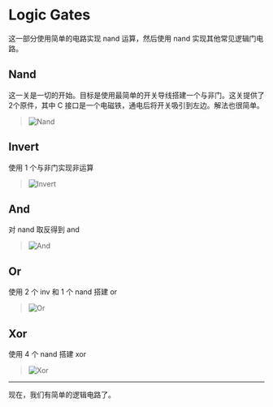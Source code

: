 # Logic Gates

这一部分使用简单的电路实现 nand 运算，然后使用 nand 实现其他常见逻辑门电路。

## Nand

这一关是一切的开始。目标是使用最简单的开关导线搭建一个与非门。这关提供了2个原件，其中 C 接口是一个电磁铁，通电后将开关吸引到左边。解法也很简单。
> ![Nand](/assets/Nandgame/Logic%20Gates/Nand.png "Nand")

## Invert

使用 1 个与非门实现非运算
> ![Invert](/assets/Nandgame/Logic%20Gates/Invert.png "Invert")

## And

对 nand 取反得到 and
> ![And](/assets/Nandgame/Logic%20Gates/And.png "And")

## Or

使用 2 个 inv 和 1 个 nand 搭建 or
> ![Or](/assets/Nandgame/Logic%20Gates/Or.png "Or")

## Xor

使用 4 个 nand 搭建 xor
> ![Xor](/assets/Nandgame/Logic%20Gates/Xor.png "Xor")

---

现在，我们有简单的逻辑电路了。
